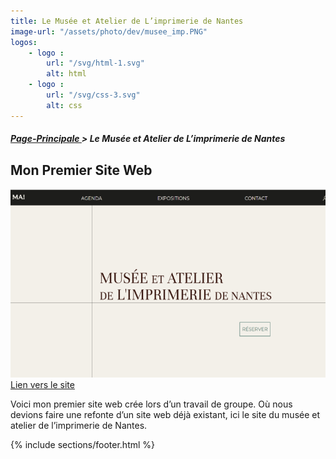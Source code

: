 ```yaml
---
title: Le Musée et Atelier de L’imprimerie de Nantes
image-url: "/assets/photo/dev/musee_imp.PNG"
logos: 
    - logo : 
        url: "/svg/html-1.svg"
        alt: html
    - logo : 
        url: "/svg/css-3.svg"
        alt: css
---
```


<section class="file-ariane">
    <h5><a href="./../">Page-Principale </a>> Le Musée et Atelier de L’imprimerie de Nantes</h5>
</section>

<section class = "monPreSite">
    <h1>Mon Premier Site Web</h1>
    <div class="surligne"></div>
    <img src="/assets/photo/dev/musee_imp.png" alt="exemple"><br    >
    <a href="https://vrai-musee-imprimerie-nantes.netlify.app/index.html"> Lien vers le site </a>
    <p>Voici mon premier site web crée lors d’un travail de groupe. Où nous devions faire une refonte d’un site web déjà existant, ici le site du musée et atelier de l’imprimerie de Nantes.</p>
</section>

{% include sections/footer.html %}
